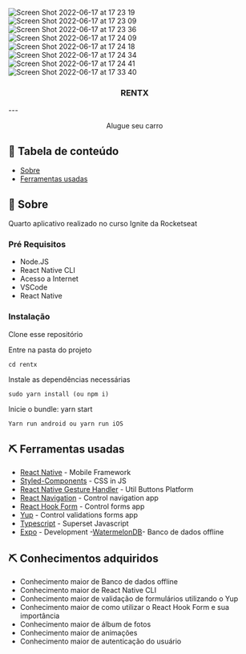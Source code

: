 
![Screen Shot 2022-06-17 at 17 23 19](https://user-images.githubusercontent.com/74063154/174397604-e5442d9c-2c73-4161-9a38-995aa4888953.png)
![Screen Shot 2022-06-17 at 17 23 09](https://user-images.githubusercontent.com/74063154/174397635-f503538a-95f2-4f43-9276-5c90b534e344.png)
![Screen Shot 2022-06-17 at 17 23 36](https://user-images.githubusercontent.com/74063154/174397639-5266b296-f752-42c2-9540-a75d422c2c14.png)
![Screen Shot 2022-06-17 at 17 24 09](https://user-images.githubusercontent.com/74063154/174397644-cb572a3f-b825-4e41-9622-ae07506f8232.png)
![Screen Shot 2022-06-17 at 17 24 18](https://user-images.githubusercontent.com/74063154/174397657-284c64b9-bb18-435e-aed8-c1671d320cf2.png)
![Screen Shot 2022-06-17 at 17 24 34](https://user-images.githubusercontent.com/74063154/174397661-90dcb0f3-f1dd-46c8-96aa-c643add41ae4.png)
![Screen Shot 2022-06-17 at 17 24 41](https://user-images.githubusercontent.com/74063154/174397665-11fbe9fb-e17f-40ab-8877-2dd027696b38.png)
![Screen Shot 2022-06-17 at 17 33 40](https://user-images.githubusercontent.com/74063154/174397671-323446d7-dcff-450d-98cd-f6dc8e8132b8.png)

<h3 align="center">RENTX</h3>
--- 
<p align="center"> Alugue seu carro
    <br>
</p>

## 📝 Tabela de conteúdo

- [Sobre](#about)
- [Ferramentas usadas](#built_using)

## 🧐 Sobre <a name = "about"></a>

Quarto aplicativo realizado no curso Ignite da Rocketseat 
### Pré Requisitos

- Node.JS
- React Native CLI
- Acesso a Internet
- VSCode
- React Native

### Instalação

Clone esse repositório

Entre na pasta do projeto

```
cd rentx
```
Instale as dependências necessárias

```
sudo yarn install (ou npm i)
```

Inicie o bundle: yarn start

```
Yarn run android ou yarn run iOS
```

## ⛏️ Ferramentas usadas <a name = "built_using"></a>

- [React Native](https://reactnative.dev/) - Mobile Framework
- [Styled-Components](https://styled-components.com/) - CSS in JS
- [React Native Gesture Handler](https://docs.swmansion.com/react-native-gesture-handler/) - Util Buttons Platform
- [React Navigation](https://reactnavigation.org/) - Control navigation app
- [React Hook Form](https://react-hook-form.com/) - Control forms app
- [Yup](https://github.com/jquense/yup) - Control validations forms app
- [Typescript](https://www.typescriptlang.org/) - Superset Javascript
- [Expo](https://expo.io/) - Development
-[WatermelonDB](https://nozbe.github.io/WatermelonDB/Installation.html)- Banco de dados offline


## ⛏️ Conhecimentos adquiridos </a>

- Conhecimento maior de Banco de dados offline
- Conhecimento maior de React Native CLI
- Conhecimento maior de validação de formulários utilizando o Yup
- Conhecimento maior de como utilizar o React Hook Form e sua importância
- Conhecimento maior de álbum de fotos
- Conhecimento maior de animações
- Conhecimento maior de autenticação do usuário

